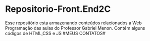 # Repositorio-Front.End2C
 Esse repositório esta armazenando conteúdos relacionados a Web Programação das aulas do Professor Gabriel Menon.
 Contém alguns códigos de HTML,CSS e JS
 #MEUS CONTATOS#
